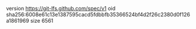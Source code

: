 version https://git-lfs.github.com/spec/v1
oid sha256:6008e61c13e1387595cacd5fdbbfb35366524bf4d2f26c2380d0f126a1861969
size 6561
